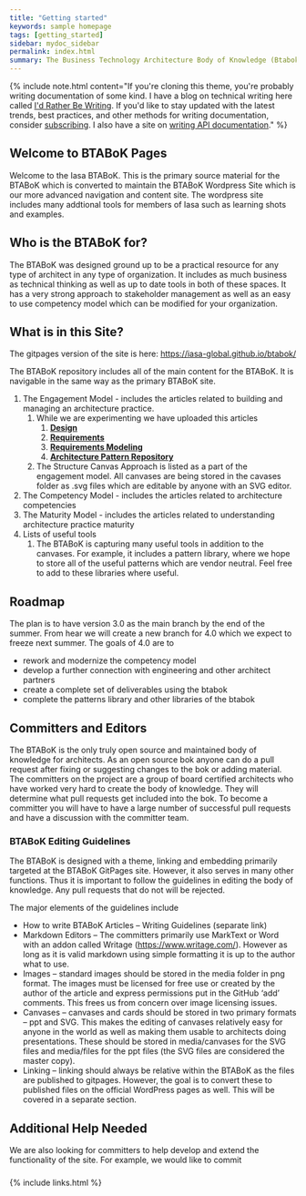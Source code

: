 ```yaml
---
title: "Getting started"
keywords: sample homepage
tags: [getting_started]
sidebar: mydoc_sidebar
permalink: index.html
summary: The Business Technology Architecture Body of Knowledge (Btabok) is a free public archive of IT architecture best practices, skills, and knowledge developed from the experience of individual and corporate members of Iasa, the world’s largest IT architecture professional organization..
---
```


{% include note.html content="If you're cloning this theme, you're probably writing documentation of some kind. I have a blog on technical writing here called <a alt='technical writing blog' href='http://idratherbewriting.com'>I'd Rather Be Writing</a>. If you'd like to stay updated with the latest trends, best practices, and other methods for writing documentation, consider <a href='https://tinyletter.com/tomjoht'>subscribing</a>. I also have a site on <a href='http://idratherbewriting.com/learnapidoc'>writing API documentation</a>." %}

## Welcome to BTABoK Pages

Welcome to the Iasa BTABoK. This is the primary source material for the BTABoK which is converted to maintain the BTABoK Wordpress Site which is our more advanced navigation and content site. The wordpress site includes many addtional tools for members of Iasa such as learning shots and examples.

## Who is the BTABoK for?

The BTABoK was designed ground up to be a practical resource for any type of architect in any type of organization. It includes as much business as technical thinking as well as up to date tools in both of these spaces. It has a very strong approach to stakeholder management as well as an easy to use competency model which can be modified for your organization.

## What is in this Site?

The gitpages version of the site is here: https://iasa-global.github.io/btabok/

The BTABoK repository includes all of the main content for the BTABoK. It is navigable in the same way as the primary BTABoK site.

1. The Engagement Model - includes the articles related to building and managing an architecture practice.
   1. While we are experimenting we have uploaded this articles
      1. [**Design**](./Design.md)
      2. [**Requirements**](./requirements.md)
      3. [**Requirements Modeling**](./requirements_modeling.md)
      4. [**Architecture Pattern Repository**](./architecture_pattern_repository.md)
   2. The Structure Canvas Approach is listed as a part of the engagement model. All canvases are being stored in the cavases folder as .svg files which are editable by anyone with an SVG editor.
2. The Competency Model - includes the articles related to architecture competencies
3. The Maturity Model - includes the articles related to understanding architecture practice maturity
4. Lists of useful tools
   1. The BTABoK is capturing many useful tools in addition to the canvases. For example, it includes a pattern library, where we hope to store all of the useful patterns which are vendor neutral. Feel free to add to these libraries where useful.

## Roadmap

The plan is to have version 3.0 as the main branch by the end of the summer. From hear we will create a new branch for 4.0 which we expect to freeze next summer. The goals of 4.0 are to

- rework and modernize the competency model
- develop a further connection with engineering and other architect partners
- create a complete set of deliverables using the btabok
- complete the patterns library and other libraries of the btabok

## Committers and Editors

The BTABoK is the only truly open source and maintained body of knowledge for architects. As an open source bok anyone can do a pull request after fixing or suggesting changes to the bok or adding material. The committers on the project are a group of board certified architects who have worked very hard to create the body of knowledge. They will determine what pull requests get included into the bok. To become a committer you will have to have a large number of successful pull requests and have a discussion with the committer team.

### BTABoK Editing Guidelines

The BTABoK is designed with a theme, linking and embedding primarily targeted at the BTABoK GitPages site. However, it also serves in many other functions. Thus it is important to follow the guidelines in editing the body of knowledge. Any pull requests that do not will be rejected.

The major elements of the guidelines include

- How to write BTABoK Articles – Writing Guidelines (separate link)
- Markdown Editors – The committers primarily use MarkText or Word with an addon called Writage (<https://www.writage.com/>). However as long as it is valid markdown using simple formatting it is up to the author what to use.
- Images – standard images should be stored in the media folder in png format. The images must be licensed for free use or created by the author of the article and express permissions put in the GitHub ‘add’ comments. This frees us from concern over image licensing issues.
- Canvases – canvases and cards should be stored in two primary formats – ppt and SVG. This makes the editing of canvases relatively easy for anyone in the world as well as making them usable to architects doing presentations. These should be stored in media/canvases for the SVG files and media/files for the ppt files (the SVG files are considered the master copy).
- Linking – linking should always be relative within the BTABoK as the files are published to gitpages. However, the goal is to convert these to published files on the official WordPress pages as well. This will be covered in a separate section.

## Additional Help Needed

We are also looking for committers to help develop and extend the functionality of the site. For example, we would like to commit

### 

{% include links.html %}
